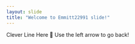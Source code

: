 ```yaml
---
layout: slide
title: "Welcome to Emmitt22991 slide!"
---
```

Clever Line Here :tada:
Use the left arrow to go back!
